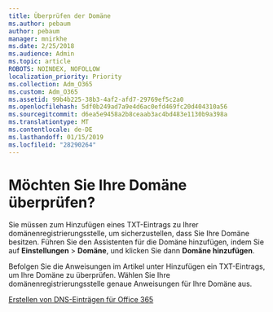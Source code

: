 ```yaml
---
title: Überprüfen der Domäne
ms.author: pebaum
author: pebaum
manager: mnirkhe
ms.date: 2/25/2018
ms.audience: Admin
ms.topic: article
ROBOTS: NOINDEX, NOFOLLOW
localization_priority: Priority
ms.collection: Adm_O365
ms.custom: Adm_O365
ms.assetid: 99b4b225-38b3-4af2-afd7-29769ef5c2a0
ms.openlocfilehash: 5df0b249ad7a9e4d6ac0efd469fc20d404310a56
ms.sourcegitcommit: d6ea5e9458a2b8ceaab3ac4bd483e1130b9a398a
ms.translationtype: MT
ms.contentlocale: de-DE
ms.lasthandoff: 01/15/2019
ms.locfileid: "28290264"
---
```

# <a name="trying-to-verify-your-domain"></a>Möchten Sie Ihre Domäne überprüfen?

Sie müssen zum Hinzufügen eines TXT-Eintrags zu Ihrer domänenregistrierungsstelle, um sicherzustellen, dass Sie Ihre Domäne besitzen. Führen Sie den Assistenten für die Domäne hinzufügen, indem Sie auf **Einstellungen** \> **Domäne**, und klicken Sie dann **Domäne hinzufügen**. 
  
Befolgen Sie die Anweisungen im Artikel unter Hinzufügen ein TXT-Eintrags, um Ihre Domäne zu überprüfen. Wählen Sie Ihre domänenregistrierungsstelle genaue Anweisungen für Ihre Domäne aus.
  
[Erstellen von DNS-Einträgen für Office 365](https://support.office.com/article/https://support.office.com/en-us/article/Create-DNS-records-for-Office-365-when-you-manage-your-DNS-records-B0F3FDCA-8A80-4E8E-9EF3-61E8A2A9AB23.aspx)
  

